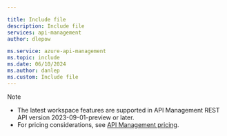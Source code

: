 ```yaml
---

title: Include file
description: Include file
services: api-management
author: dlepow

ms.service: azure-api-management
ms.topic: include
ms.date: 06/10/2024
ms.author: danlep
ms.custom: Include file
---
```


> [!NOTE]
> * The latest workspace features are supported in API Management REST API version 2023-09-01-preview or later. 
> * For pricing considerations, see [API Management pricing](https://azure.microsoft.com/pricing/details/api-management/).